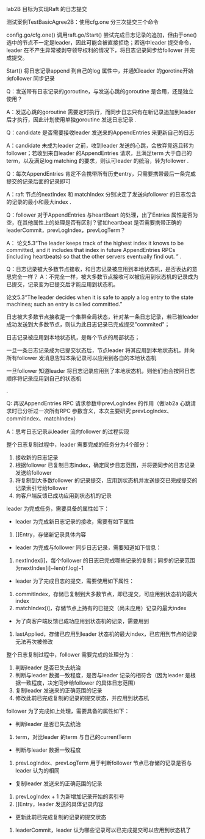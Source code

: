 lab2B 目标为实现Raft 的日志提交

测试案例TestBasicAgree2B：使用cfg.one 分三次提交三个命令

config.go/cfg.one() 调用raft.go/Start() 尝试完成日志记录的追加，但由于one()选中的节点不一定是leader，因此可能会被直接拒绝；若选中leader 提交命令，leader 在不产生异常被剥夺领导权利的情况下，将日志记录同步给follower 并完成提交。

Start() 将日志记录append 到自己的log 属性中，并通知leader 的gorotine开始向follower 同步记录

Q：发送带有日志记录的goroutine，与发送心跳的goroutine 是合用，还是独立使用？

A：发送心跳的goroutine 需要定时执行，而同步日志只有在新记录追加到leader 后才执行，因此计划使用单独goroutine 发送日志记录
.

Q：candidate 是否需要接收leader 发送来的AppendEntries 来更新自己的日志

A：candidate 未成为leader 之前，收到leader 发送的心跳，会放弃竞选且转为follower；若收到来自leader 的AppendEntries 请求，且满足term 大于自己的term，以及满足log matching 的要求，则认可leader 的统治，转为follower
.

Q：每次AppendEntries 肯定不会携带所有历史entry，只需要携带最后一条完成提交的记录后面的记录即可

A：raft 节点的nextIndex 和 matchIndex 分别决定了发送向follower 的日志包含的记录的最小和最大index
.

Q：follower 对于AppendEntries 与heartBeart 的处理，出了Entries 属性是否为空，在其他属性上的处理是否有区别？譬如heartbeat 是否需要携带正确的 leaderCommit，prevLogIndex，prevLogTerm？

A：
论文5.3“The leader keeps track of the highest index it knows to be committed, and it includes that index in future AppendEntries RPCs (including heartbeats) so that the other servers eventually find out. ”
.

Q：日志记录被大多数节点接收，和日志记录被应用到本地状态机，是否表达的意思完全一样？
A：不完全一样，被大多数节点接收可以被应用到状态机的记录成为已提交，记录变为已提交后才能应用到状态机。

论文5.3“The leader decides when it is safe to apply a log entry to the state machines; such an entry is called committed.”

日志被大多数节点接收是一个集群全局状态，针对某一条日志记录，若已被leader 成功发送到大多数节点，则认为此日志记录已完成提交"commited"；

日志记录被应用到本地状态机，是每个节点的局部状态；

一旦一条日志记录成为已提交状态后，节点leader 将其应用到本地状态机，并向所有follower 发消息告知本条记录可以应用到各自的本地状态机

一旦follower 知道leader 将日志记录应用到了本地状态机，则他们也会按照日志顺序将记录应用到自己的状态机

.

Q: 再议AppendEntries RPC 请求参数中prevLogIndex 的作用（做lab2a 心跳请求时已分析过一次所有RPC 参数含义，本次主要研究 prevLogIndex、commitIndex、matchIndex）

A：思考日志记录从leader 流向follower 的过程实现

整个日志复制过程中，leader 需要完成的任务分为4个部分：
1. 接收新的日志记录
2. 根据follower 已复制日志index，确定同步日志范围，并将要同步的日志记录发送给follower
3. 将复制到大多数follower 的记录提交，应用到状态机并发送提交已完成提交的记录索引号给follower
4. 向客户端反馈已成功应用到状态机的记录

leader 为完成任务，需要具备的属性如下：
- leader 为完成新日志记录的接收，需要有如下属性
1. []Entry，存储新记录具体内容

- leader 为完成与follower 同步日志记录，需要知道如下信息：
1. nextIndex[i]，每个follower 的日志已完成哪些记录的复制；同步的记录范围为nextIndex[i]~len(rf.log)-1

- leader 为了完成日志的提交，需要使用如下属性：
1. commitIndex，存储已复制到大多数节点，即已提交，可应用到状态机的最大index
2. matchIndex[i]，存储节点上持有的已提交（尚未应用）记录的最大index

- 为了向客户端反馈已成功应用到状态机的记录，需要用到
1. lastApplied，存储已应用到leader 状态机的最大index，已应用到节点的记录无法再次被修改


整个日志复制过程中，follower 需要完成的处理分为：
1. 判断leader 是否已失去统治
2. 判断与leader 数据一致程度，是否与leader 记录的相符合（因为leader 是根据一致程度，决定同步给follower 的具体日志范围）
3. 复制leader 发送来的正确范围的记录
4. 修改此前已完成复制的记录的提交状态，并应用到状态机

follower 为了完成如上处理，需要具备的属性如下：
- 判断leader 是否已失去统治
1. term，对比leader 的term 与自己的currentTerm

- 判断与leader 数据一致程度
1. prevLogIndex、prevLogTerm 用于判断follower 节点已存储的记录是否与leader 认为的相同

- 复制leader 发送来的正确范围的记录
1. prevLogIndex + 1 为新增加记录开始的索引号
2. []Entry，leader 发送的具体记录内容

- 更新此前已完成复制的记录的提交状态
1. leaderCommit，leader 认为哪些记录可以已完成提交可以应用到状态机了




